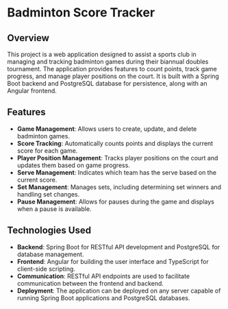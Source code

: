 ﻿# Badminton Score Tracker

## Overview
This project is a web application designed to assist a sports club in managing and tracking badminton games during their biannual doubles tournament. The application provides features to count points, track game progress, and manage player positions on the court. It is built with a Spring Boot backend and PostgreSQL database for persistence, along with an Angular frontend.

## Features
- **Game Management**: Allows users to create, update, and delete badminton games.
- **Score Tracking**: Automatically counts points and displays the current score for each game.
- **Player Position Management**: Tracks player positions on the court and updates them based on game progress.
- **Serve Management**: Indicates which team has the serve based on the current score.
- **Set Management**: Manages sets, including determining set winners and handling set changes.
- **Pause Management**: Allows for pauses during the game and displays when a pause is available.

## Technologies Used
- **Backend**: Spring Boot for RESTful API development and PostgreSQL for database management.
- **Frontend**: Angular for building the user interface and TypeScript for client-side scripting.
- **Communication**: RESTful API endpoints are used to facilitate communication between the frontend and backend.
- **Deployment**: The application can be deployed on any server capable of running Spring Boot applications and PostgreSQL databases.
